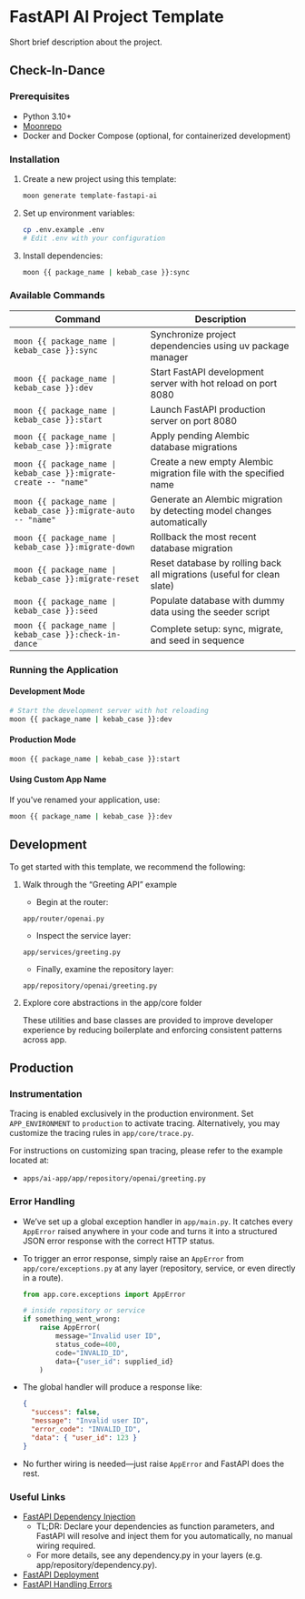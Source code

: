 # FastAPI AI Project Template

Short brief description about the project.

## Check-In-Dance

### Prerequisites

- Python 3.10+
- [Moonrepo](https://moonrepo.dev/docs/getting-started/installation)
- Docker and Docker Compose (optional, for containerized development)

### Installation

1. Create a new project using this template:

    ```bash
    moon generate template-fastapi-ai
    ```

2. Set up environment variables:

    ```bash
    cp .env.example .env
    # Edit .env with your configuration
    ```

3. Install dependencies:

    ```bash
    moon {{ package_name | kebab_case }}:sync
    ```

### Available Commands

| Command                                                          | Description                                                            |
|------------------------------------------------------------------|------------------------------------------------------------------------|
| `moon {{ package_name \| kebab_case }}:sync`                     | Synchronize project dependencies using uv package manager              |
| `moon {{ package_name \| kebab_case }}:dev`                      | Start FastAPI development server with hot reload on port 8080          |
| `moon {{ package_name \| kebab_case }}:start`                    | Launch FastAPI production server on port 8080                          |
| `moon {{ package_name \| kebab_case }}:migrate`                  | Apply pending Alembic database migrations                              |
| `moon {{ package_name \| kebab_case }}:migrate-create -- "name"` | Create a new empty Alembic migration file with the specified name      |
| `moon {{ package_name \| kebab_case }}:migrate-auto -- "name"`   | Generate an Alembic migration by detecting model changes automatically |
| `moon {{ package_name \| kebab_case }}:migrate-down`             | Rollback the most recent database migration                            |
| `moon {{ package_name \| kebab_case }}:migrate-reset`            | Reset database by rolling back all migrations (useful for clean slate) |
| `moon {{ package_name \| kebab_case }}:seed`                     | Populate database with dummy data using the seeder script              |
| `moon {{ package_name \| kebab_case }}:check-in-dance`           | Complete setup: sync, migrate, and seed in sequence                    |

### Running the Application

#### Development Mode

```bash
# Start the development server with hot reloading
moon {{ package_name | kebab_case }}:dev
```

#### Production Mode

```bash
moon {{ package_name | kebab_case }}:start
```

#### Using Custom App Name

If you've renamed your application, use:

```bash
moon {{ package_name | kebab_case }}:dev
```

## Development

To get started with this template, we recommend the following:

1. Walk through the “Greeting API” example
    - Begin at the router:

    `app/router/openai.py`

    - Inspect the service layer:

    `app/services/greeting.py`

    - Finally, examine the repository layer:

    `app/repository/openai/greeting.py`

2. Explore core abstractions in the app/core folder

    These utilities and base classes are provided to improve developer experience by reducing boilerplate and enforcing consistent patterns across app.

## Production

### Instrumentation

Tracing is enabled exclusively in the production environment. Set `APP_ENVIRONMENT` to `production` to activate tracing. Alternatively, you may customize the tracing rules in `app/core/trace.py`.

For instructions on customizing span tracing, please refer to the example located at:

- `apps/ai-app/app/repository/openai/greeting.py`

### Error Handling

- We’ve set up a global exception handler in `app/main.py`. It catches every `AppError` raised anywhere in your code and turns it into a structured JSON error response with the correct HTTP status.
- To trigger an error response, simply raise an `AppError` from `app/core/exceptions.py` at any layer (repository, service, or even directly in a route).

  ```python
  from app.core.exceptions import AppError

  # inside repository or service
  if something_went_wrong:
      raise AppError(
          message="Invalid user ID",
          status_code=400,
          code="INVALID_ID",
          data={"user_id": supplied_id}
      )
  ```

- The global handler will produce a response like:

  ```json
  {
    "success": false,
    "message": "Invalid user ID",
    "error_code": "INVALID_ID",
    "data": { "user_id": 123 }
  }
  ```

- No further wiring is needed—just raise `AppError` and FastAPI does the rest.

### Useful Links

- [FastAPI Dependency Injection](https://fastapi.tiangolo.com/tutorial/dependencies/)
  - TL;DR: Declare your dependencies as function parameters, and FastAPI will resolve and inject them for you automatically, no manual wiring required.
  - For more details, see any dependency.py in your layers (e.g. app/repository/dependency.py).
- [FastAPI Deployment](https://fastapi.tiangolo.com/deployment/)
- [FastAPI Handling Errors](https://fastapi.tiangolo.com/tutorial/handling-errors/#install-custom-exception-handlers)
